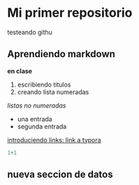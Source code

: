 # Mi primer repositorio
testeando githu

## Aprendiendo markdown
**en clase**
1. escribiendo titulos
2. creando lista numeradas

*listas no numeradas*

* una entrada 
* segunda entrada

[introduciendo links: link a typora](https://typora.io/)

```python
1+1
```
## nueva seccion de datos








